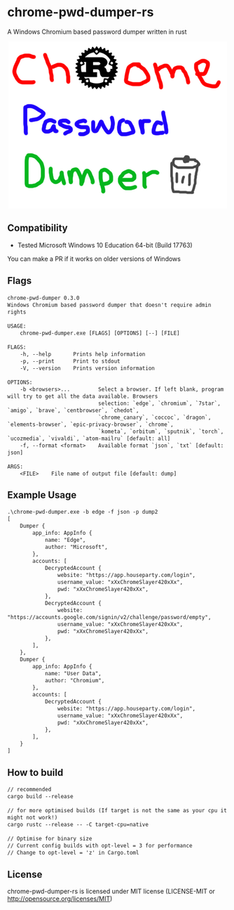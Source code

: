 # chrome-pwd-dumper-rs
A Windows Chromium based password dumper written in rust

<p align="center">
  <img width="500" height="380" src="./logo.png">
</p>

## Compatibility
- Tested Microsoft Windows 10 Education 64-bit (Build 17763)

You can make a PR if it works on older versions of Windows

## Flags
```
chrome-pwd-dumper 0.3.0
Windows Chromium based password dumper that doesn't require admin rights

USAGE:
    chrome-pwd-dumper.exe [FLAGS] [OPTIONS] [--] [FILE]

FLAGS:
    -h, --help       Prints help information
    -p, --print      Print to stdout
    -V, --version    Prints version information

OPTIONS:
    -b <browsers>...         Select a browser. If left blank, program will try to get all the data available. Browsers
                             selection: `edge`, `chromium`, `7star`, `amigo`, `brave`, `centbrowser`, `chedot`,
                             `chrome_canary`, `coccoc`, `dragon`, `elements-browser`, `epic-privacy-browser`, `chrome`,
                             `kometa`, `orbitum`, `sputnik`, `torch`, `ucozmedia`, `vivaldi`, `atom-mailru` [default: all]
    -f, --format <format>    Available format `json`, `txt` [default: json]

ARGS:
    <FILE>    File name of output file [default: dump]
```

## Example Usage
```
.\chrome-pwd-dumper.exe -b edge -f json -p dump2
[
    Dumper {
        app_info: AppInfo {
            name: "Edge",
            author: "Microsoft",
        },
        accounts: [
            DecryptedAccount {
                website: "https://app.houseparty.com/login",
                username_value: "xXxChromeSlayer420xXx",
                pwd: "xXxChromeSlayer420xXx",
            },
            DecryptedAccount {
                website: "https://accounts.google.com/signin/v2/challenge/password/empty",
                username_value: "xXxChromeSlayer420xXx",
                pwd: "xXxChromeSlayer420xXx",
            },
        ],
    },
    Dumper {
        app_info: AppInfo {
            name: "User Data",
            author: "Chromium",
        },
        accounts: [
            DecryptedAccount {
                website: "https://app.houseparty.com/login",
                username_value: "xXxChromeSlayer420xXx",
                pwd: "xXxChromeSlayer420xXx",
            },
        ],
    }
]
```

## How to build
```
// recommended
cargo build --release

// for more optimised builds (If target is not the same as your cpu it might not work!)
cargo rustc --release -- -C target-cpu=native

// Optimise for binary size
// Current config builds with opt-level = 3 for performance
// Change to opt-level = 'z' in Cargo.toml 

```

## License
chrome-pwd-dumper-rs is licensed under MIT license (LICENSE-MIT or http://opensource.org/licenses/MIT)
